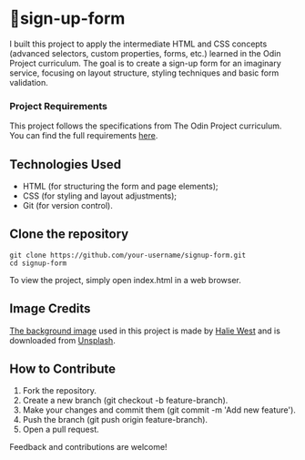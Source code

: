 # 📝sign-up-form
I built this project to apply the intermediate HTML and CSS concepts (advanced selectors, custom properties, forms, etc.) learned in the Odin Project curriculum. The goal is to create a sign-up form for an imaginary service, focusing on layout structure, styling techniques and basic form validation.

### Project Requirements
This project follows the specifications from The Odin Project curriculum. You can find the full requirements [here](https://www.theodinproject.com/lessons/node-path-intermediate-html-and-css-sign-up-form).

## Technologies Used
- HTML (for structuring the form and page elements);
- CSS (for styling and layout adjustments);
- Git (for version control).

## Clone the repository
```
git clone https://github.com/your-username/signup-form.git
cd signup-form
```
To view the project, simply open index.html in a web browser.

## Image Credits
[The background image](https://unsplash.com/photos/green-leaf-plant-in-close-up-photography-25xggax4bSA) used in this project is made by [Halie West](https://unsplash.com/@haliewestphoto) and is downloaded from [Unsplash](https://unsplash.com/).

## How to Contribute
1. Fork the repository.
2. Create a new branch (git checkout -b feature-branch).
3. Make your changes and commit them (git commit -m 'Add new feature').
4. Push the branch (git push origin feature-branch).
5. Open a pull request.

Feedback and contributions are welcome!
